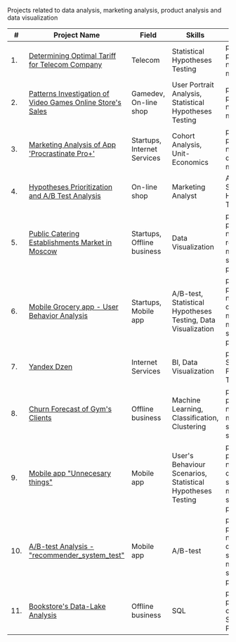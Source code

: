 Projects related to data analysis, marketing analysis, product analysis and data visualization

| #    | Project Name          | Field              | Skills      | Stack    |
| ---- | ----------------------| ------------------ | ----------- | -------- |
| 1.   | [Determining Optimal Tariff for Telecom Company](https://github.com/damsshakirov/data_analyst_projects/tree/main/projects_rus/1_statistical_data_analysis) | Telecom | Statistical Hypotheses Testing | python, pandas, numpy, scipy, <br/> matplotlib |
| 2.   | [Patterns Investigation of Video Games Online Store's Sales](https://github.com/damsshakirov/data_analyst_projects/tree/main/projects_rus/2_combined_project_1) | Gamedev, On-line shop |  User Portrait Analysis, <br/> Statistical Hypotheses Testing | python, pandas, numpy, scipy, <br/> matplotlib |
| 3.   | [Marketing Analysis of App 'Procrastinate Pro+'](https://github.com/damsshakirov/data_analyst_projects/tree/main/projects_rus/3_business_metrics_analysis) | Startups, Internet Services | Cohort Analysis, Unit-Economics | python, pandas, numpy, datetime, <br/> matplotlib |
| 4.   | [Hypotheses Prioritization and A/B Test Analysis](https://github.com/damsshakirov/data_analyst_projects/tree/main/projects_rus/4_decision_making_in_business) | On-line shop | Marketing Analyst | A/B-tests, Statistical Hypotheses Testing | python, pandas, numpy, datetime, math, scipy, matplotlib |
| 5.   | [Public Catering Establishments Market in Moscow](https://github.com/damsshakirov/data_analyst_projects/tree/main/projects_rus/5_storytelling_using_graphs) | Startups, Offline business | Data Visualization | python, pandas, numpy, scipy, requests, <br/> matplotlib, seaborn, plotly |
| 6.   | [Mobile Grocery app - User Behavior Analysis](https://github.com/damsshakirov/data_analyst_projects/tree/main/projects_rus/) | Startups, Mobile app | A/B-test, Statistical Hypotheses Testing, Data Visualization | python, pandas, numpy, datetime, math, scipy, <br/> matplotlib, seaborn, plotly |
| 7.   | [Yandex Dzen](https://github.com/damsshakirov/data_analyst_projects/tree/main/projects_rus/7_dashboard) | Internet Services | BI, Data Visualization | python, SQLAlchemy, PostgreSQL, Tableau |
| 8.   | [Churn Forecast of Gym's Clients](https://github.com/damsshakirov/data_analyst_projects/tree/main/projects_rus/8_machine_learning) | Offline business | Machine Learning, Classification, Clustering | python, pandas, numpy, <br/> matplotlib, seaborn, <br/> scikit-learn |
| 9.   | [Mobile app "Unnecesary things"](https://github.com/damsshakirov/data_analyst_projects/tree/main/projects_rus/9_final_project/9_1_mobile_app) | Mobile app | User's Behaviour Scenarios, <br/> Statistical Hypotheses Testing | python, pandas, numpy, datetime, scipy, <br/> matplotlib, seaborn, plotly |
| 10.   | [A/B-test Analysis - "recommender_system_test"](https://github.com/damsshakirov/data_analyst_projects/tree/main/projects_rus/9_final_project/9_2_ab_test) | Mobile app | A/B-test | python, pandas, numpy, datetime, scipy, <br/> matplotlib, seaborn, plotly |
| 11.   | [Bookstore's Data-Lake Analysis](https://github.com/damsshakirov/data_analyst_projects/tree/main/projects_rus/9_final_project/9_3_sql) | Offline business | SQL | python, pandas, create_engine, SQLAlchemy, PostgreSQL|